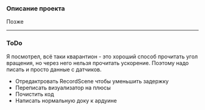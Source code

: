 ### Описание проекта

Позже

---

### ToDo

Я посмотрел, всё таки кварантион - это хороший способ прочитать угол вращения, но через него нельзя прочитать ускорение. Поэтому надо писать и просто данные с датчиков. 

- Отредактровать RecordScene чтобы уменьшить задержку
- Переписать визуализатор на плюсы
- Почистить код
- Написать нормальную доку к ардуине
